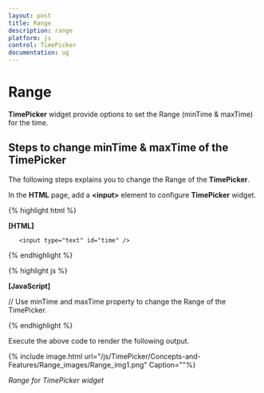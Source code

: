 ```yaml
---
layout: post
title: Range
description: range
platform: js
control: TimePicker
documentation: ug
---
```


# Range

**TimePicker** widget provide options to set the Range (minTime & maxTime) for the time.

## Steps to change minTime & maxTime of the TimePicker

The following steps explains you to change the Range of the **TimePicker**.

In the **HTML** page, add a **&lt;input&gt;** element to configure **TimePicker** widget.

{% highlight html %}

**[HTML]**

       <input type="text" id="time" />

{% endhighlight %}

{% highlight js %}

**[JavaScript]**

// Use minTime and maxTime property to change the Range of the TimePicker.
<script>
$(function () {
       $('#time').ejTimePicker({ 
             minTime: "10:00 AM",
             maxTime: "9:00 PM"
       });
});
</script>
{% endhighlight %}


Execute the above code to render the following output.



{% include image.html url="/js/TimePicker/Concepts-and-Features/Range_images/Range_img1.png" Caption=""%}

_Range for TimePicker widget_

